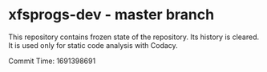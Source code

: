 # xfsprogs-dev - master branch

This repository contains frozen state of the repository.
Its history is cleared. It is used only for static code
analysis with Codacy.

Commit Time: 1691398691